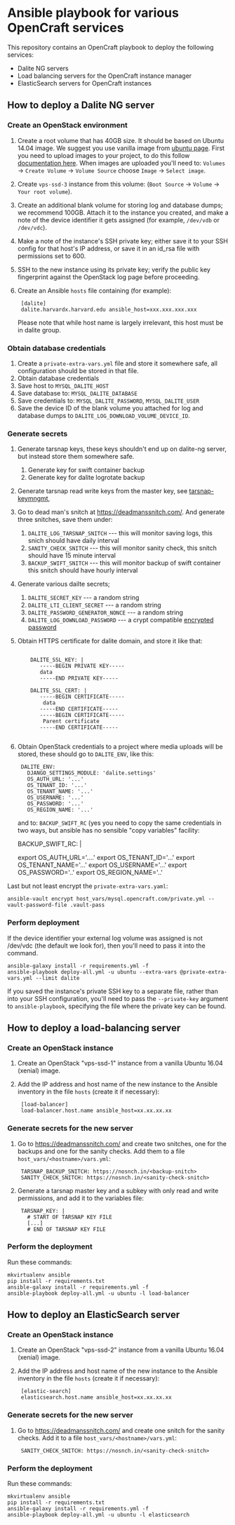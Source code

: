 Ansible playbook for various OpenCraft services
===============================================

This repository contains an OpenCraft playbook to deploy the following services:

* Dalite NG servers
* Load balancing servers for the OpenCraft instance manager
* ElasticSearch servers for OpenCraft instances

How to deploy a Dalite NG server
--------------------------------

### Create an OpenStack environment

1. Create a root volume that has 40GB size. It should be based on Ubuntu 14.04 image. 
   We suggest you use vanilla image from [ubuntu page](https://cloud-images.ubuntu.com/).
   First you need to upload images to your project, to do this follow 
   [documentation here](https://github.com/open-craft/doc/blob/master/howto-upload-images-to-openstack.md). 
   When images are uploaded you'll need to: `Volumes` -> `Create Volume` -> `Volume Source` choose `Image` -> `Select image`.
   
2. Create `vps-ssd-3` instance from this volume: (`Boot Source` -> `Volume` -> `Your root volume`). 

3. Create an additional blank volume for storing log and database dumps; we recommend 100GB. Attach it to the instance you created, and make a note of the device identifier it gets assigned (for example, `/dev/vdb` or `/dev/vdc`).

4. Make a note of the instance's SSH private key; either save it to your SSH config for that host's IP address, or save it in an id_rsa file with permissions set to 600.

5. SSH to the new instance using its private key; verify the public key fingerprint against the OpenStack log page before proceeding.

6. Create an Ansible `hosts` file containing (for example): 

        [dalite]
        dalite.harvardx.harvard.edu ansible_host=xxx.xxx.xxx.xxx
                
   Please note that while host name is largely irrelevant, this host must be in dalite group.   

### Obtain database credentials

1. Create a `private-extra-vars.yml` file and store it somewhere safe, all configuration should be stored in that file. 
2. Obtain database credentials 
3. Save host to `MYSQL_DALITE_HOST`
4. Save database to: `MYSQL_DALITE_DATABASE`
5. Save credentials to: `MYSQL_DALITE_PASSWORD`, `MYSQL_DALITE_USER`
6. Save the device ID of the blank volume you attached for log and database dumps to `DALITE_LOG_DOWNLOAD_VOLUME_DEVICE_ID`.

   
### Generate secrets

1. Generate tarsnap keys, these keys shouldn't end up on dalite-ng server, but instead store them somewhere safe. 
    1. Generate key for swift container backup 
    2. Generate key for dalite logrotate backup   
2. Generate tarsnap read write keys from the master key, see [tarsnap-keymngmt](http://www.tarsnap.com/man-tarsnap-keymgmt.1.html),    
3. Go to dead man's snitch at https://deadmanssnitch.com/. And generate three snitches, save them under:
    1. `DALITE_LOG_TARSNAP_SNITCH` --- this will monitor saving logs, 
       this snich should have daily interval
    2. `SANITY_CHECK_SNITCH`  --- this will monitor sanity check, 
       this snitch should have 15 minute interval        
    3. `BACKUP_SWIFT_SNITCH`  --- this will monitor backup of swift container
       this snitch should have hourly interval 
4. Generate various dailte secrets; 
   1. `DALITE_SECRET_KEY` --- a random string 
   2. `DALITE_LTI_CLIENT_SECRET` --- a random string
   3. `DALITE_PASSWORD_GENERATOR_NONCE` --- a random string
   4. `DALITE_LOG_DOWNLOAD_PASSWORD` --- a crypt compatible [encrypted password](http://linuxcommand.org/man_pages/mkpasswd1.html)
6. Obtain HTTPS certificate for dalite domain, and store it like that:

   ```
   
       DALITE_SSL_KEY: |
          -----BEGIN PRIVATE KEY-----
          data
          -----END PRIVATE KEY-----
    
       DALITE_SSL_CERT: |
          -----BEGIN CERTIFICATE-----
           data
          -----END CERTIFICATE-----
          -----BEGIN CERTIFICATE-----
           Parent certificate 
          -----END CERTIFICATE-----
    
   ```

5. Obtain OpenStack credentials to a project where media uploads will be stored, these should go to `DALITE_ENV`, 
   like this:
         
        DALITE_ENV:
          DJANGO_SETTINGS_MODULE: 'dalite.settings'
          OS_AUTH_URL: '...'
          OS_TENANT_ID: '...'
          OS_TENANT_NAME: '...'
          OS_USERNAME: '...'
          OS_PASSWORD: '...'
          OS_REGION_NAME: '...'

   and to: `BACKUP_SWIFT_RC` (yes you need to copy the same credentials in two ways, but ansible has no sensible 
   "copy variables" facility: 
   
    BACKUP_SWIFT_RC: |

      export OS_AUTH_URL='....'
      export OS_TENANT_ID='...'
      export OS_TENANT_NAME='...'
      export OS_USERNAME='...'
      export OS_PASSWORD='..'
      export OS_REGION_NAME='..'  
       
      
Last but not least encrypt the `private-extra-vars.yaml`:
 
   `ansible-vault encrypt host_vars/mysql.opencraft.com/private.yml --vault-password-file .vault-pass`      


### Perform deployment

If the device identifier your external log volume was assigned is not /dev/vdc (the default we look for), then you'll need to pass it into the command.

    ansible-galaxy install -r requirements.yml -f
    ansible-playbook deploy-all.yml -u ubuntu --extra-vars @private-extra-vars.yml --limit dalite

If you saved the instance's private SSH key to a separate file, rather than into your SSH configuration, you'll need to pass the `--private-key` argument to `ansible-playbook`, specifying the file where the private key can be found.

How to deploy a load-balancing server
-------------------------------------

### Create an OpenStack instance

1. Create an OpenStack "vps-ssd-1" instance from a vanilla Ubuntu 16.04 (xenial)
   image.

2. Add the IP address and host name of the new instance to the Ansible inventory
   in the file `hosts` (create it if necessary):

        [load-balancer]
        load-balancer.host.name ansible_host=xx.xx.xx.xx

### Generate secrets for the new server

1. Go to https://deadmanssnitch.com/ and create two snitches, one for the
   backups and one for the sanity checks.  Add them to a file
   `host_vars/<hostname>/vars.yml`:

        TARSNAP_BACKUP_SNITCH: https://nosnch.in/<backup-snitch>
        SANITY_CHECK_SNITCH: https://nosnch.in/<sanity-check-snitch>

2. Generate a tarsnap master key and a subkey with only read and write
   permissions, and add it to the variables file:

        TARSNAP_KEY: |
          # START OF TARSNAP KEY FILE
          [...]
          # END OF TARSNAP KEY FILE

### Perform the deployment

Run these commands:

    mkvirtualenv ansible
    pip install -r requirements.txt
    ansible-galaxy install -r requirements.yml -f
    ansible-playbook deploy-all.yml -u ubuntu -l load-balancer


How to deploy an ElasticSearch server
-------------------------------------

### Create an OpenStack instance

1. Create an OpenStack "vps-ssd-2" instance from a vanilla Ubuntu 16.04 (xenial)
   image.

2. Add the IP address and host name of the new instance to the Ansible inventory
   in the file `hosts` (create it if necessary):

        [elastic-search]
        elasticsearch.host.name ansible_host=xx.xx.xx.xx

### Generate secrets for the new server

1. Go to https://deadmanssnitch.com/ and create one snitch for the sanity checks.
   Add it to a file `host_vars/<hostname>/vars.yml`:

        SANITY_CHECK_SNITCH: https://nosnch.in/<sanity-check-snitch>

### Perform the deployment

Run these commands:

    mkvirtualenv ansible
    pip install -r requirements.txt
    ansible-galaxy install -r requirements.yml -f
    ansible-playbook deploy-all.yml -u ubuntu -l elasticsearch
